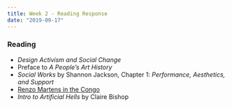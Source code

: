 ```yaml
---
title: Week 2 - Reading Response
date: "2019-09-17"
---
```


### Reading

-   _Design Activism and Social Change_
-   Preface to _A People’s Art History_
-   _Social Works_ by Shannon Jackson, Chapter 1: _Performance, Aesthetics, and Support_
-   [Renzo Martens in the Congo](https://www.nytimes.com/2017/02/02/arts/chocolate-sculpture-with-a-bitter-taste-of-colonialism.html)
-   _Intro to Artificial Hells_ by Claire Bishop
